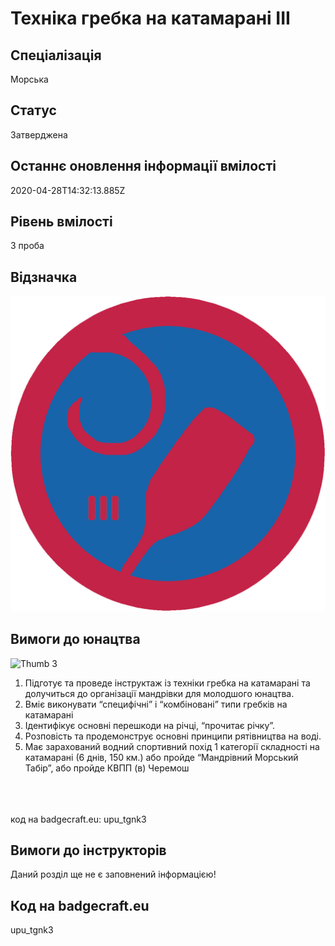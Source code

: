 # Техніка гребка на катамарані ІІІ

## Спеціалізація

Морська

## Статус

Затверджена

## Останнє оновлення інформації вмілості

2020-04-28T14:32:13.885Z

## Рівень вмілості

3 проба

## Відзначка

![Відзначка](../images/Tekhnika_hrebka_na_katamarani_III/_______3.jpg)

## Вимоги до юнацтва

<img alt="Thumb        3" src="/uploads/textareas/bootsy/image/138/small________3.jpg"><br><ol><li>Підготує та проведе інструктаж із техніки гребка на катамарані та долучиться до організації мандрівки для молодшого юнацтва.</li><li>Вміє виконувати “специфічні” і “комбіновані” типи гребків на катамарані</li><li>Ідентифікує основні перешкоди на річці, “прочитає річку”.</li><li>Розповість та продемонструє основні принципи рятівництва на воді.</li><li>Має зарахований водний спортивний похід 1 категорії складності на катамарані (6 днів, 150 км.) або пройде “Мандрівний Морський Табір”, або пройде КВПП (в) Черемош</li></ol><br><span><br><br></span>код на badgecraft.eu: upu_tgnk3<br>

## Вимоги до інструкторів

Даний розділ ще не є заповнений інформацією!

## Код на badgecraft.eu

upu_tgnk3